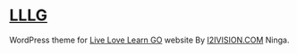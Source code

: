 # [LLLG](http://livelovelearngo.com/)

WordPress theme for [Live Love Learn GO](http://livelovelearngo.com/) website By [I2IVISION.COM](http://i2ivision.com/) Ninga.

